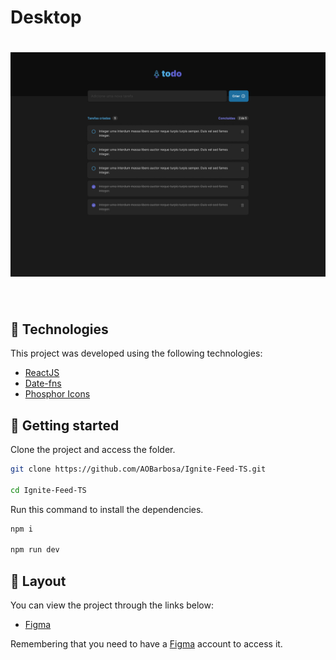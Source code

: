 # Desktop

<h1 display = "flex" align-items = "center">
    <img alt="Preview Desktop" title="Preview Desktop" src="public/preview.jpg" />
</h1>

<br>

## 🧪 Technologies

This project was developed using the following technologies:

- [ReactJS](https://reactjs.org/)
- [Date-fns](https://date-fns.org/)
- [Phosphor Icons](https://phosphoricons.com/)

## 🚀 Getting started

Clone the project and access the folder.

```bash
git clone https://github.com/AOBarbosa/Ignite-Feed-TS.git

cd Ignite-Feed-TS

```

Run this command to install the dependencies.

```bash
npm i

npm run dev
```

## 🔖 Layout

You can view the project through the links below:

- [Figma](<https://www.figma.com/file/7FMmtXDzzVFc4OONuc4884/Ignite-Feed-(Community)?node-id=0%3A1&t=lltpgIpxVkF2wX6f-1>)

Remembering that you need to have a [Figma](http://figma.com/) account to access it.
